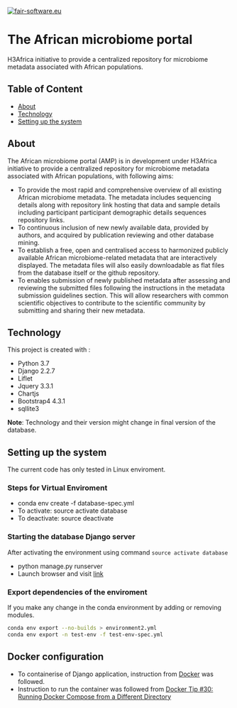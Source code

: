 [![fair-software.eu](https://img.shields.io/badge/fair--software.eu-%E2%97%8F%20%20%E2%97%8F%20%20%E2%97%8B%20%20%E2%97%8B%20%20%E2%97%8B-orange)](https://fair-software.eu)

# The African microbiome portal

H3Africa initiative to provide a centralized repository for microbiome metadata associated with African populations.

## Table of Content

- [About](#about)
- [Technology](#technology)
- [Setting up the system](#setting)

<!-- [TODOs](#todo) -->

<a name="about"/>

## About

The African microbiome portal (AMP) is in development under H3Africa initiative to provide a centralized repository for microbiome metadata associated with African populations, with following aims:

- To provide the most rapid and comprehensive overview of all existing African microbiome metadata. The metadata includes sequencing details along with repository link hosting that data and sample details including participant participant demographic details sequences repository links.
- To continuous inclusion of new newly available data, provided by authors, and acquired by publication reviewing and other database mining.
- To establish a free, open and centralised access to harmonized publicly available African microbiome-related metadata that are interactively displayed. The metadata files will also easily downloadable as flat files from the database itself or the github repository.
- To enables submission of newly published metadata after assessing and reviewing the submitted files following the instructions in the metadata submission guidelines section. This will allow researchers with common scientific objectives to contribute to the scientific community by submitting and sharing their new metadata.

<a name="technology" />

## Technology

This project is created with :

- Python 3.7
- Django 2.2.7
- Liflet
- Jquery 3.3.1
- Chartjs
- Bootstrap4 4.3.1
- sqllite3

**Note**: Technology and their version might change in final version of the database.

<a name="setting"/>

## Setting up the system

The current code has only tested in Linux enviroment.

### Steps for Virtual Enviroment

- conda env create -f database-spec.yml
- To activate: source activate database
- To deactivate: source deactivate

### Starting the database Django server

After activating the environment using command `source activate database`

- python manage.py runserver
- Launch browser and visit [link](http://localhost:8000/microbiome/search/)

### Export dependencies of the enviroment

If you make any change in the conda environment by adding or removing modules.

```bash
conda env export --no-builds > environment2.yml
conda env export -n test-env -f test-env-spec.yml
```

## Docker configuration

- To containerise of Django application, instruction from [Docker](https://docs.docker.com/samples/django/) was followed.
- Instruction to run the container was followed from [Docker Tip #30: Running Docker Compose from a Different Directory](https://nickjanetakis.com/blog/docker-tip-30-running-docker-compose-from-a-different-directory)

<!--
# Database
Local Database For Available Data

# NOTE: Don't share sqldb

# For change tracking in django
https://stackoverflow.com/questions/37951683/how-to-track-changes-when-using-update-in-django-models

# Django relational DB Diagram from the tables

https://github.com/django-extensions/django-extensions


# Bokeh Integration in Django
https://stackoverflow.com/questions/29508958/how-to-embed-standalone-bokeh-graphs-into-django-templates/29524050#29524050

# Automated data visualisation
https://github.com/apache/incubator-superset

<a name="todo"/>

## TODOs
- [ ] Create docker setting - Anmol
- [ ] Beautify file upload page - Anmol
- [ ] Back-end error correction and optimisation -- Anmol
- [ ] Cleaning of new datasets
- [ ] Logo for the portal
-->

